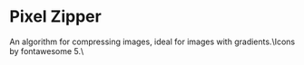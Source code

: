 # Pixel Zipper
An algorithm for compressing images, ideal for images with gradients.\Icons by fontawesome 5.\
